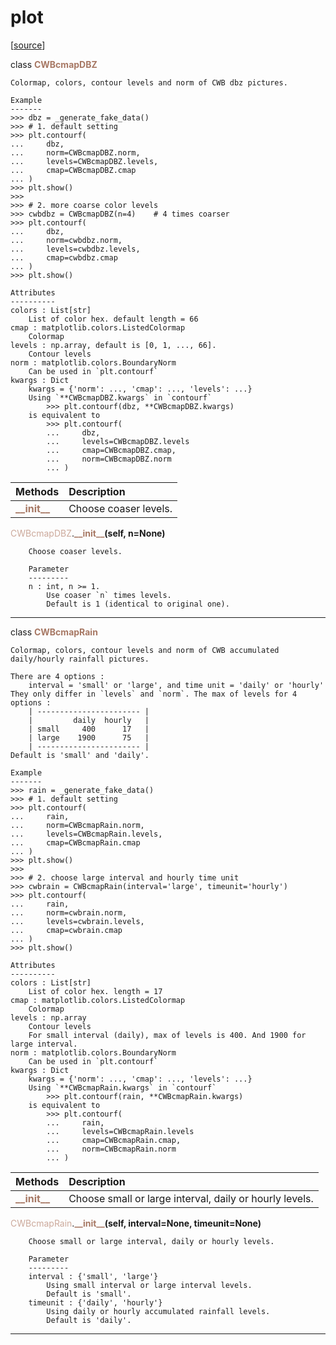 # plot  

[[source](.././hurricane_tools//plot.py)]  

class <span style="color:#a77864">**CWBcmapDBZ**</span>

    Colormap, colors, contour levels and norm of CWB dbz pictures.
    
    Example
    -------
    >>> dbz = _generate_fake_data()
    >>> # 1. default setting
    >>> plt.contourf(
    ...     dbz, 
    ...     norm=CWBcmapDBZ.norm, 
    ...     levels=CWBcmapDBZ.levels, 
    ...     cmap=CWBcmapDBZ.cmap
    ... )
    >>> plt.show()
    >>> 
    >>> # 2. more coarse color levels
    >>> cwbdbz = CWBcmapDBZ(n=4)    # 4 times coarser
    >>> plt.contourf(
    ...     dbz, 
    ...     norm=cwbdbz.norm, 
    ...     levels=cwbdbz.levels, 
    ...     cmap=cwbdbz.cmap
    ... )
    >>> plt.show()
    
    Attributes 
    ----------
    colors : List[str]
        List of color hex. default length = 66
    cmap : matplotlib.colors.ListedColormap
        Colormap
    levels : np.array, default is [0, 1, ..., 66].
        Contour levels
    norm : matplotlib.colors.BoundaryNorm
        Can be used in `plt.contourf`
    kwargs : Dict
        kwargs = {'norm': ..., 'cmap': ..., 'levels': ...}
        Using `**CWBcmapDBZ.kwargs` in `contourf`
            >>> plt.contourf(dbz, **CWBcmapDBZ.kwargs)
        is equivalent to 
            >>> plt.contourf(
            ...     dbz, 
            ...     levels=CWBcmapDBZ.levels
            ...     cmap=CWBcmapDBZ.cmap,
            ...     norm=CWBcmapDBZ.norm
            ... )



| Methods | Description |
| :------ | :---------- |
| <font color="#a77864"> **\_\_init\_\_** </font> | Choose coaser levels. |


<span style="color:#cca99b">CWBcmapDBZ</span>.<span style="color:#a77864">**\_\_init\_\_**</span>**(self, n=None)**

        Choose coaser levels.
        
        Parameter
        ---------
        n : int, n >= 1.
            Use coaser `n` times levels.
            Default is 1 (identical to original one).

  
******
class <span style="color:#a77864">**CWBcmapRain**</span>

    Colormap, colors, contour levels and norm of CWB accumulated daily/hourly rainfall pictures.
    
    There are 4 options : 
        interval = 'small' or 'large', and time unit = 'daily' or 'hourly'
    They only differ in `levels` and `norm`. The max of levels for 4 options :
        | ----------------------- |
        |         daily  hourly   |
        | small     400      17   |
        | large    1900      75   |
        | ----------------------- |
    Default is 'small' and 'daily'.
    
    Example
    -------
    >>> rain = _generate_fake_data()
    >>> # 1. default setting
    >>> plt.contourf(
    ...     rain, 
    ...     norm=CWBcmapRain.norm, 
    ...     levels=CWBcmapRain.levels, 
    ...     cmap=CWBcmapRain.cmap
    ... )
    >>> plt.show()
    >>> 
    >>> # 2. choose large interval and hourly time unit
    >>> cwbrain = CWBcmapRain(interval='large', timeunit='hourly')
    >>> plt.contourf(
    ...     rain, 
    ...     norm=cwbrain.norm, 
    ...     levels=cwbrain.levels, 
    ...     cmap=cwbrain.cmap
    ... )
    >>> plt.show()
    
    Attributes 
    ----------
    colors : List[str]
        List of color hex. length = 17
    cmap : matplotlib.colors.ListedColormap
        Colormap
    levels : np.array
        Contour levels
        For small interval (daily), max of levels is 400. And 1900 for large interval.
    norm : matplotlib.colors.BoundaryNorm
        Can be used in `plt.contourf`
    kwargs : Dict
        kwargs = {'norm': ..., 'cmap': ..., 'levels': ...}
        Using `**CWBcmapRain.kwargs` in `contourf`
            >>> plt.contourf(rain, **CWBcmapRain.kwargs)
        is equivalent to 
            >>> plt.contourf(
            ...     rain, 
            ...     levels=CWBcmapRain.levels
            ...     cmap=CWBcmapRain.cmap,
            ...     norm=CWBcmapRain.norm
            ... )



| Methods | Description |
| :------ | :---------- |
| <font color="#a77864"> **\_\_init\_\_** </font> | Choose small or large interval, daily or hourly levels. |


<span style="color:#cca99b">CWBcmapRain</span>.<span style="color:#a77864">**\_\_init\_\_**</span>**(self, interval=None, timeunit=None)**

        Choose small or large interval, daily or hourly levels.
        
        Parameter
        ---------
        interval : {'small', 'large'}
            Using small interval or large interval levels.
            Default is 'small'.
        timeunit : {'daily', 'hourly'}
            Using daily or hourly accumulated rainfall levels.
            Default is 'daily'.

  
******